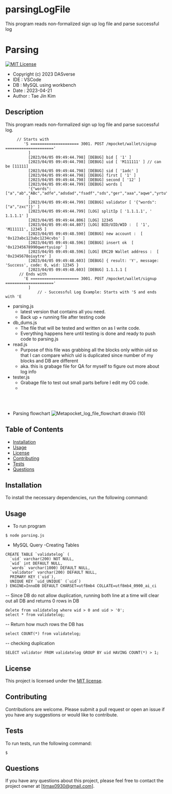 # parsingLogFile
This program reads non-formalized sign up log file and parse successful log 

# Parsing

[![MIT License](https://img.shields.io/badge/license-MIT-blue.svg)](https://opensource.org/licenses/MIT) 
- Copyright (c) 2023 DASverse
- IDE    : VSCode
- DB     : MySQL using workbench
- Date   : 2023-04-21
- Author : Tae Jin Kim


## Description

This program reads non-formalized sign up log file and parse successful log. 
```
     // Starts with   
        'S ===================== 3001. POST /mpocket/wallet/signup ====================='
          ]
          [2023/04/05 09:49:44.798] [DEBUG] bid [ '1' ]
          [2023/04/05 09:49:44.798] [DEBUG] uid [ 'M111111' ] // can be [11111]
          [2023/04/05 09:49:44.798] [DEBUG] sid [ '1adc' ]
          [2023/04/05 09:49:44.798] [DEBUG] first [ '1' ]
          [2023/04/05 09:49:44.798] [DEBUG] second [ '12' ]
          [2023/04/05 09:49:44.799] [DEBUG] words [
          '{"words":["a","ab","ABc","adfe","adsdad","fsadf","sds","ger","aaa","aqwe","yrtu","zxc"]}'
          ]
          [2023/04/05 09:49:44.799] [DEBUG] validator [ '{"words":["a","zxc"]}' ]
          [2023/04/05 09:49:44.799] [LOG] splitIp [ '1.1.1.1', ' 1.1.1.1' ]
          [2023/04/05 09:49:44.806] [LOG] 12345
          [2023/04/05 09:49:44.807] [LOG] BID/UID/WID :  [ '1', 'M111111', 12345 ]
          [2023/04/05 09:49:48.590] [DEBUG] new account :  [ '0x123abc123abc1234cvbs' ]
          [2023/04/05 09:49:48.596] [DEBUG] insert ok  [ '0x12345678990qwertyuiop' ]
          [2023/04/05 09:49:48.596] [LOG] ERC20 Wallet address :  [ '0x2345678oiuytre' ]
          [2023/04/05 09:49:48.603] [DEBUG] { result: 'Y', message: 'Success', code: 0, wid: 12345 }
          [2023/04/05 09:49:48.603] [DEBUG] 1.1.1.1 [
      // Ends with   
        'E ===================== 3001. POST /mpocket/wallet/signup ====================='
          ]
              // - Successful Log Example: Starts with 'S and ends with 'E
```

- parsing.js<br /> 
  - latest version that contains all you need.
  - Back up + running file after testing code
- db_dums.js<br />
  - The file that will be tested and written on as I write code.
  - Everything happens here until testing is done and ready to push code to parsing.js
- read.js
  - Purpose of this file was grabbing all the blocks only within uid so that I can compare which uid is duplicated since number of my blocks and DB are different
  - aka. this is grabage file for QA for myself to figure out more about log info
- tester.js
  - Grabage file to test out small parts before I edit my OG code.
  - 
<br /><br />

- Parsing flowchart
![Metapocket_log_file_flowchart drawio (10)](https://user-images.githubusercontent.com/131336470/234822293-2d4755d6-030d-42b2-addc-8c846c118afa.png)


## Table of Contents

- [Installation](#installation)
- [Usage](#usage)
- [License](#license)
- [Contributing](#contributing)
- [Tests](#tests)
- [Questions](#questions)

## Installation

To install the necessary dependencies, run the following command:


## Usage
- To run program
```
$ node parsing.js
```
- MySQL Query
 -Creating Tables
```
CREATE TABLE `validatelog` (
  `uid` varchar(200) NOT NULL,
  `wid` int DEFAULT NULL,
  `words` varchar(1000) DEFAULT NULL,
  `validator` varchar(200) DEFAULT NULL,
  PRIMARY KEY (`uid`),
  UNIQUE KEY `uid_UNIQUE` (`uid`)
) ENGINE=InnoDB DEFAULT CHARSET=utf8mb4 COLLATE=utf8mb4_0900_ai_ci
```


-- Since DB do not allow duplication, running both line at a time will clear out all DB and returns 0 rows in DB
```
delete from validatelog where wid > 0 and uid > '0';
select * from validatelog;
```

-- Return how much rows the DB has
```
select COUNT(*) from validatelog;
```

-- checking duplication
```
SELECT validator FROM validatelog GROUP BY uid HAVING COUNT(*) > 1;
```

## License

This project is licensed under the [MIT license](https://opensource.org/licenses/MIT).



## Contributing

Contributions are welcome. Please submit a pull request or open an issue if you have any suggestions or would like to contribute.

## Tests

To run tests, run the following command:
```
$ 
```

## Questions

If you have any questions about this project, please feel free to contact the project owner at [tjmax0930@gmail.com].


